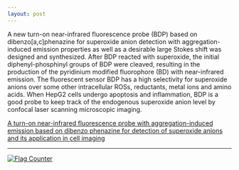 ```yaml
---
layout: post
---
```


A new turn-on near-infrared fluorescence probe (BDP) based on dibenzo[a,c]phenazine for superoxide anion detection with aggregation-induced emission properties as well as a desirable large Stokes shift was designed and synthesized. After BDP reacted with superoxide, the initial diphenyl-phosphinyl groups of BDP were cleaved, resulting in the production of the pyridinium modified fluorophore (BD) with near-infrared emission. The fluorescent sensor BDP has a high selectivity for superoxide anions over some other intracellular ROSs, reductants, metal ions and amino acids. When HepG2 cells undergo apoptosis and inflammation, BDP is a good probe to keep track of the endogenous superoxide anion level by confocal laser scanning microscopic imaging. 

[A turn-on near-infrared fluorescence probe with aggregation-induced emission based on dibenzo phenazine for detection of superoxide anions and its application in cell imaging](https://pubs.rsc.org/en/content/articlehtml/2018/an/c7an01860f)

---

<a href="https://info.flagcounter.com/jujA"><img
src="https://s01.flagcounter.com/map/jujA/size_l/txt_000000/border_CCCCCC/pageviews_1/viewers_0/flags_0/"
alt="Flag Counter" border="0"></a>

<!--<center><a href="https://livetrafficfeed.com/live-maps-visitor" data-size="60"-->
<!--data-type="4" data-root="0" id="LTF_mapjs_website">Live Maps Visitor</a><script-->
<!--type="text/javascript"-->
<!--src="//cdn.livetrafficfeed.com/static/mapjs/live.v2.js"></script><noscript><a-->
<!--href="http://livetrafficfeed.com/live-maps-visitor">Live Maps Visitor</a><a-->
<!--href="https://w3seotools.com">SEO audit tools</a></noscript></center>-->
<!--<script type='text/javascript' id='clustrmaps' src='//cdn.clustrmaps.com/map_v2.js?cl=cbcbcb&w=268&t=tt&d=J2f2ML9EVuGnRrGzJN2-8TM5BJalB1EmqGKHdCZvPZY&cmo=5fa08c&cmn=5fa08c'></script>-->
